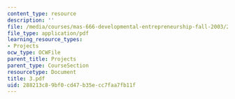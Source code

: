 ```yaml
---
content_type: resource
description: ''
file: /media/courses/mas-666-developmental-entrepreneurship-fall-2003/288213c89bf0cd47b35ecc7faa7fb11f_3.pdf
file_type: application/pdf
learning_resource_types:
- Projects
ocw_type: OCWFile
parent_title: Projects
parent_type: CourseSection
resourcetype: Document
title: 3.pdf
uid: 288213c8-9bf0-cd47-b35e-cc7faa7fb11f
---
```

